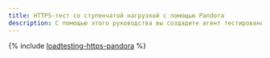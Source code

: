 ```yaml
---
title: HTTPS-тест со ступенчатой нагрузкой с помощью Pandora
description: С помощью этого руководства вы создадите агент тестирования сервиса по протоколу HTTPS, использующий генератор нагрузки Pandora.
---
```


{% include [loadtesting-https-pandora](../../_tutorials/dev/loadtesting-https-pandora.md) %}